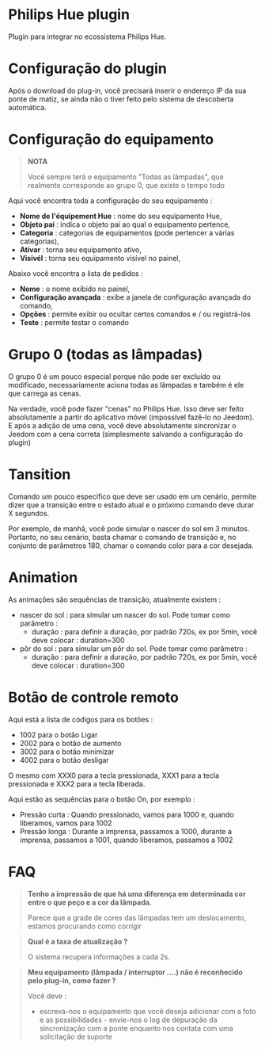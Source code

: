 # Philips Hue plugin

Plugin para integrar no ecossistema Philips Hue.

# Configuração do plugin

Após o download do plug-in, você precisará inserir o endereço IP da sua ponte de matiz, se ainda não o tiver feito pelo sistema de descoberta automática.

# Configuração do equipamento

> **NOTA**
>
> Você sempre terá o equipamento "Todas as lâmpadas", que realmente corresponde ao grupo 0, que existe o tempo todo

Aqui você encontra toda a configuração do seu equipamento :

-   **Nome de l'équipement Hue** : nome do seu equipamento Hue,
-   **Objeto pai** : indica o objeto pai ao qual o equipamento pertence,
-   **Categoria** : categorias de equipamentos (pode pertencer a várias categorias),
-   **Ativar** : torna seu equipamento ativo,
-   **Visivél** : torna seu equipamento visível no painel,

Abaixo você encontra a lista de pedidos :

-   **Nome** : o nome exibido no painel,
-   **Configuração avançada** : exibe a janela de configuração avançada do comando,
-   **Opções** : permite exibir ou ocultar certos comandos e / ou registrá-los
-   **Teste** : permite testar o comando

# Grupo 0 (todas as lâmpadas)

O grupo 0 é um pouco especial porque não pode ser excluído ou modificado, necessariamente aciona todas as lâmpadas e também é ele que carrega as cenas.

Na verdade, você pode fazer "cenas" no Philips Hue. Isso deve ser feito absolutamente a partir do aplicativo móvel (impossível fazê-lo no Jeedom). E após a adição de uma cena, você deve absolutamente sincronizar o Jeedom com a cena correta (simplesmente salvando a configuração do plugin)

# Tansition

Comando um pouco específico que deve ser usado em um cenário, permite dizer que a transição entre o estado atual e o próximo comando deve durar X segundos.

Por exemplo, de manhã, você pode simular o nascer do sol em 3 minutos. Portanto, no seu cenário, basta chamar o comando de transição e, no conjunto de parâmetros 180, chamar o comando color para a cor desejada.

# Animation

As animações são sequências de transição, atualmente existem :

-   nascer do sol : para simular um nascer do sol. Pode tomar como parâmetro :
    -   duração : para definir a duração, por padrão 720s, ex por 5min, você deve colocar : duration=300
-   pôr do sol : para simular um pôr do sol. Pode tomar como parâmetro :
    -   duração : para definir a duração, por padrão 720s, ex por 5min, você deve colocar : duration=300

# Botão de controle remoto

Aqui está a lista de códigos para os botões :

- 1002 para o botão Ligar
- 2002 para o botão de aumento
- 3002 para o botão minimizar
- 4002 para o botão desligar

O mesmo com XXX0 para a tecla pressionada, XXX1 para a tecla pressionada e XXX2 para a tecla liberada.

Aqui estão as sequências para o botão On, por exemplo :

- Pressão curta : Quando pressionado, vamos para 1000 e, quando liberamos, vamos para 1002
- Pressão longa : Durante a imprensa, passamos a 1000, durante a imprensa, passamos a 1001, quando liberamos, passamos a 1002

# FAQ

> **Tenho a impressão de que há uma diferença em determinada cor entre o que peço e a cor da lâmpada.**
>
> Parece que a grade de cores das lâmpadas tem um deslocamento, estamos procurando como corrigir

> **Qual é a taxa de atualização ?**
>
> O sistema recupera informações a cada 2s.

> **Meu equipamento (lâmpada / interruptor ....) não é reconhecido pelo plug-in, como fazer ?**
>
> Você deve :
> - escreva-nos o equipamento que você deseja adicionar com a foto e as possibilidades - envie-nos o log de depuração da sincronização com a ponte enquanto nos contata com uma solicitação de suporte
